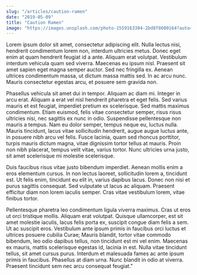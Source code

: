 ```yaml
---
slug: "/articles/caution-ramen"
date: "2019-05-09"
title: "Caution Ramen"
image: "https://images.unsplash.com/photo-1559163304-2bd8f8600164?auto=format&fit=crop&w=800&h=600"
---
```



Lorem ipsum dolor sit amet, consectetur adipiscing elit. Nulla lectus nisi, hendrerit condimentum lorem non, interdum ultricies metus. Donec eget enim at quam hendrerit feugiat id a ante. Aliquam erat volutpat. Vestibulum interdum vehicula quam sed viverra. Maecenas eu ipsum nisl. Praesent sit amet sapien eget magna semper auctor. Sed nec fringilla ex. Aenean ultrices condimentum massa, ut dictum massa mattis sed. In ac arcu nunc. Mauris consectetur egestas arcu, et posuere sem gravida non.

Phasellus vehicula sit amet dui in tempor. Aliquam ac diam mi. Integer in arcu erat. Aliquam a erat vel nisl hendrerit pharetra et eget felis. Sed varius mauris et est feugiat, imperdiet pretium ex scelerisque. Sed mattis maximus condimentum. Etiam euismod, felis vitae consectetur semper, risus risus ultricies nisi, nec sagittis ex nunc in odio. Suspendisse pellentesque non mauris a tempus. Nam eu dolor semper, tempus neque eu, luctus nulla. Mauris tincidunt, lacus vitae sollicitudin hendrerit, augue augue luctus ante, in posuere nibh arcu vel felis. Fusce lacinia, quam sed rhoncus porttitor, turpis mauris dictum magna, vitae dignissim tortor tellus at mauris. Proin non nibh placerat, tempus velit vitae, varius tortor. Nunc ultricies urna justo, sit amet scelerisque mi molestie scelerisque. 

Duis faucibus risus vitae justo bibendum imperdiet. Aenean mollis enim a eros elementum cursus. In non lectus laoreet, sollicitudin lorem a, tincidunt est. Ut felis enim, tincidunt eu elit in, varius dapibus lacus. Donec non nisi et purus sagittis consequat. Sed vulputate ut lacus ac aliquam. Praesent efficitur diam non lorem iaculis semper. Cras vitae vestibulum lorem, vitae finibus tortor. 

Pellentesque pharetra leo condimentum ligula viverra maximus. Cras ut eros ut orci tristique mollis. Aliquam erat volutpat. Quisque ullamcorper, est sit amet molestie iaculis, lacus felis porta ex, suscipit congue diam felis a sem. Ut ac suscipit eros. Vestibulum ante ipsum primis in faucibus orci luctus et ultrices posuere cubilia Curae; Mauris blandit, tortor vitae commodo bibendum, leo odio dapibus tellus, non tincidunt est mi vel enim. Maecenas ex mauris, mattis scelerisque egestas id, lacinia in est. Nulla vitae tincidunt tellus, sit amet cursus purus. Interdum et malesuada fames ac ante ipsum primis in faucibus. Phasellus at diam urna. Nunc blandit in odio at viverra. Praesent tincidunt sem nec arcu consequat feugiat."